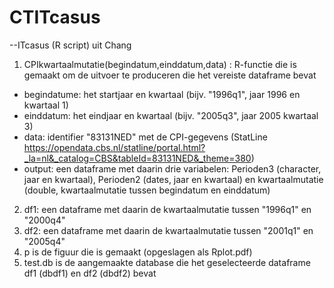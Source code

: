 # CTITcasus
--ITcasus (R script) uit Chang
1. CPIkwartaalmutatie(begindatum,einddatum,data) : R-functie die is gemaakt om de uitvoer te produceren die het vereiste dataframe bevat
- begindatume: het startjaar en kwartaal (bijv. "1996q1", jaar 1996 en kwartaal 1)
- einddatum: het eindjaar en kwartaal (bijv. "2005q3", jaar 2005 kwartaal 3)
- data: identifier "83131NED" met de CPI-gegevens (StatLine https://opendata.cbs.nl/statline/portal.html?_la=nl&_catalog=CBS&tableId=83131NED&_theme=380)
- output: een dataframe met daarin drie variabelen: Perioden3 (character, jaar en kwartaal), Perioden2 (dates, jaar en kwartaal) en kwartaalmutatie (double, kwartaalmutatie tussen begindatum en einddatum) 
2. df1: een dataframe met daarin de kwartaalmutatie tussen "1996q1" en "2000q4"
3. df2: een dataframe met daarin de kwartaalmutatie tussen "2001q1" en "2005q4"
4. p is de figuur die is gemaakt (opgeslagen als Rplot.pdf)
3. test.db is de aangemaakte database die het geselecteerde dataframe df1 (dbdf1) en df2 (dbdf2) bevat
